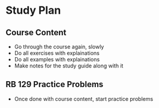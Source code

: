 # Study Plan

## Course Content

- Go through the course again, slowly
- Do all exercises with explainations
- Do all examples with explainations
- Make notes for the study guide along with it

## RB 129 Practice Problems

- Once done with course content, start practice problems
